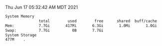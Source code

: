 Thu Jun 17 05:32:42 AM MDT 2021
```bash
System Memory
               total        used        free      shared  buff/cache   available
Mem:           7.7Gi       417Mi       6.3Gi       1.0Mi       1.0Gi       7.0Gi
Swap:          7.7Gi          0B       7.7Gi
System Storage
477M	.
```
```bash
